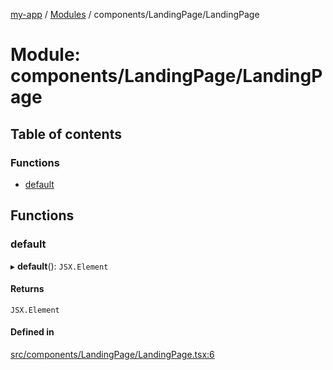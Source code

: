 [my-app](../README.md) / [Modules](../modules.md) / components/LandingPage/LandingPage

# Module: components/LandingPage/LandingPage

## Table of contents

### Functions

- [default](components_LandingPage_LandingPage.md#default)

## Functions

### default

▸ **default**(): `JSX.Element`

#### Returns

`JSX.Element`

#### Defined in

[src/components/LandingPage/LandingPage.tsx:6](https://github.com/Nitya-Pasrija/talawa-admin/blob/a743224/src/components/LandingPage/LandingPage.tsx#L6)
